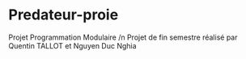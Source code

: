 # Predateur-proie
Projet Programmation Modulaire /n
Projet de fin semestre réalisé par Quentin TALLOT et Nguyen Duc Nghia
